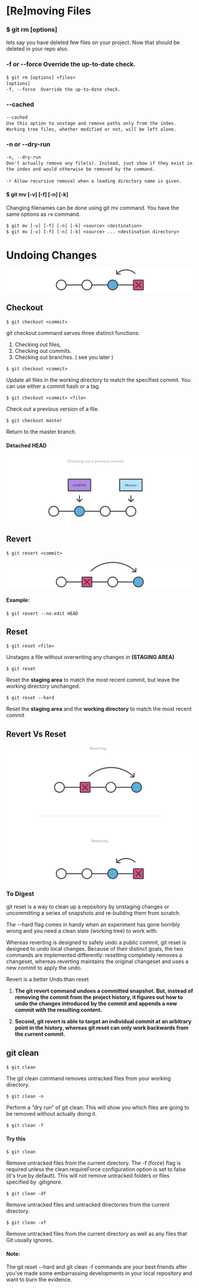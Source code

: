 # [Re]moving Files

### $ git rm [options] <files>
lets say you have deleted few files on your project. Now that should be deleted in your repo also.

### -f or --force Override the up-to-date check.

```
$ git rm [options] <files>
[options]
-f, --force  Override the up-to-date check.
```

### --cached 
```
--cached 
Use this option to unstage and remove paths only from the index. 
Working tree files, whether modified or not, will be left alone.
```

### -n or --dry-run

```
-n, --dry-run
Don't actually remove any file(s). Instead, just show if they exist in the index and would otherwise be removed by the command.

-r Allow recursive removal when a leading directory name is given.
```

#### $ git mv [-v] [-f] [-n] [-k] <source> <destination>

Changing filenames can be done using git mv command. You have the same options as `rm` command.

```
$ git mv [-v] [-f] [-n] [-k] <source> <destination>
$ git mv [-v] [-f] [-n] [-k] <source> ... <destination directory>
```

# Undoing Changes
![](img/undo.svg)
## Checkout
```
$ git checkout <commit>  
```
git checkout command serves three distinct functions: 

1.  Checking out files, 
2.  Checking out commits.
3.  Checking out branches.  ( see you later )

```
$ git checkout <commit>
```
Update all files in the working directory to match the specified commit. 
You can use either a commit hash or a tag.

```
$ git checkout <commit> <file>
```
Check out a previous version of a file.

```
$ git checkout master
```
Return to the master branch.

#### Detached HEAD
![](img/detachedhead.svg)

## Revert
```
$ git revert <commit>
```
![](img/revert.svg)

#### Example:
```
$ git revert --no-edit HEAD
```

## Reset
```
$ git reset <file>
```
Unstages a file without overwriting any changes in **(STAGING AREA)**

```
$ git reset 
```
Reset the **staging area** to match the most recent commit, but leave the working directory unchanged.


```
$ git reset --hard
```
Reset the **staging area** and the **working directory** to match the most recent commit


## Revert Vs Reset
![](img/revertreset.svg)

### To Digest
git reset is a way to clean up a repository by unstaging changes or uncommitting a series of snapshots and re-building them from scratch. 

The --hard flag comes in handy when an experiment has gone horribly wrong and you need a clean slate (working tree) to work with.

Whereas reverting is designed to safely undo a public commit, git reset is designed to undo local changes. Because of their distinct goals, the two commands are implemented differently: resetting completely removes a changeset, whereas reverting maintains the original changeset and uses a new commit to apply the undo.

Revert is a better Undo than reset

1. **The git revert command undoes a committed snapshot. But, instead of removing the commit from the project history, it figures out how to undo the changes introduced by the commit and appends a new commit with the resulting content.**

1. **Second, git revert is able to target an individual commit at an arbitrary point in the history, whereas git reset can only work backwards from the current commit.**

## git clean
```
$ git clean
```

The git clean command removes untracked files from your working directory. 

```
$ git clean -n
```
Perform a “dry run” of git clean. This will show you which files are going to be removed without actually doing it.

```
$ git clean -f
```

#### Try this

```
$ git clean
```
Remove untracked files from the current directory. The -f (force) flag is required unless the clean.requireForce configuration option is set to false (it's true by default). This will not remove untracked folders or files specified by .gitignore.

```
$ git clean -df
```
Remove untracked files and untracked directories from the current directory.

```
$ git clean -xf
```
Remove untracked files from the current directory as well as any files that Git usually ignores.

#### Note:
The git reset --hard and git clean -f commands are your best friends after you’ve made some embarrassing developments in your local repository and want to burn the evidence. 


